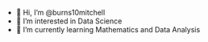 - 👋 Hi, I’m @burns10mitchell
- 👀 I’m interested in Data Science
- 🌱 I’m currently learning Mathematics and Data Analysis

<!---
burns10mitchell/burns10mitchell is a ✨ special ✨ repository because its `README.md` (this file) appears on your GitHub profile.
You can click the Preview link to take a look at your changes.
--->
